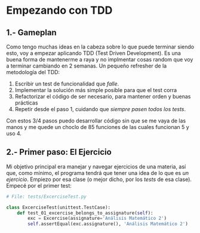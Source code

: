 # Empezando con TDD

## 1.- Gameplan

Como tengo muchas ideas en la cabeza sobre lo que puede terminar siendo esto, voy a empezar aplicando TDD (Test Driven Development). Es una buena forma de mantenerme a raya y no implmentar cosas random que voy a terminar cambiando en 2 semanas. Un pequeño refresher de la metodología del TDD:

1. Escribir un test de funcionalidad que *falle*.
2. Implementar la solución más simple posible para que el test corra
3. Refactorizar el código de ser necesario, para mantener orden y buenas prácticas
4. Repetir desde el paso 1, cuidando que *siempre pasen todos los tests*.

Con estos 3/4 pasos puedo desarrollar código sin que se me vaya de las manos y me quede un choclo de 85 funciones de las cuales funcionan 5 y uso 4.

## 2.- Primer paso: El Ejercicio

Mi objetivo principal era manejar y navegar ejercicios de una materia, así que, como mínimo, el programa tendrá que tener una idea de lo que es *un ejercicio*. Empiezo por esa clase (o mejor dicho, por los *tests* de esa clase). Empecé por el primer test:

```Python
# File: tests/ExcerciseTest.py

class ExcerciseTest(unittest.TestCase):
    def test_01_excercise_belongs_to_assignature(self):
        exc = Excercise(assignature='Análisis Matemático 2')
        self.assertEqual(exc.assignature(), 'Análisis Matemático 2')
```

